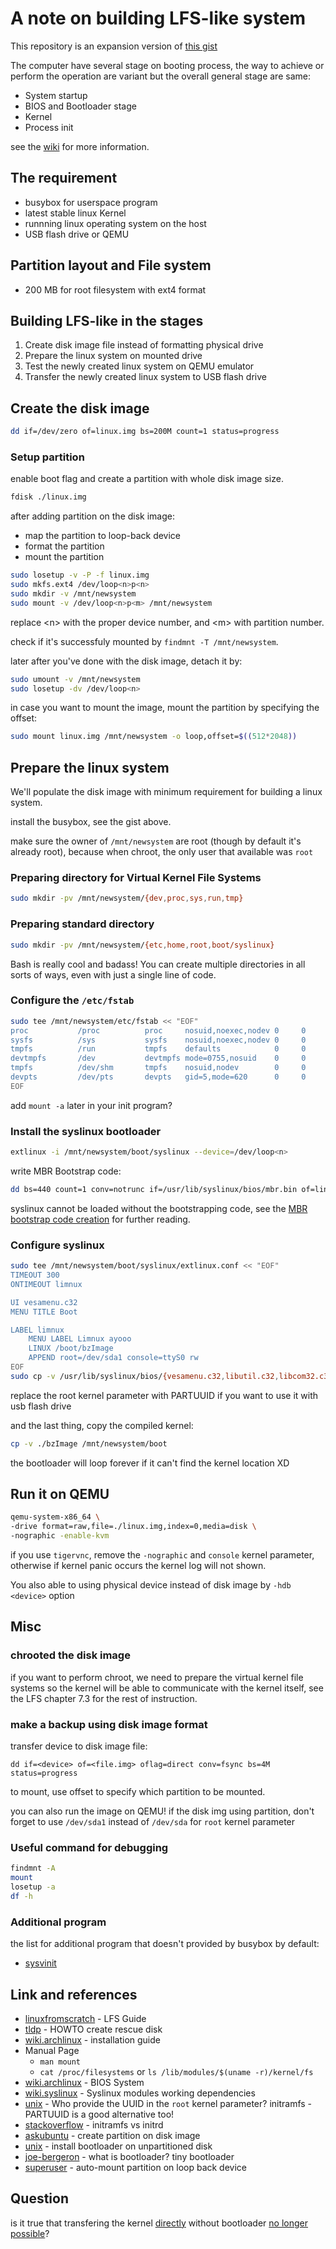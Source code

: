 # A note on building LFS-like system
This repository is an expansion version of [this gist](https://gist.github.com/RealYukiSan/c69d9cc9120c1e5d7b5afcf371e3f79d)

The computer have several stage on booting process, the way to achieve or perform the operation are variant but the overall general stage are same:
- System startup
- BIOS and Bootloader stage
- Kernel
- Process init

see the [wiki](https://en.wikipedia.org/wiki/Booting_process_of_Linux) for more information.

## The requirement
- busybox for userspace program
- latest stable linux Kernel
- runnning linux operating system on the host
- USB flash drive or QEMU

## Partition layout and File system
- 200 MB for root filesystem with ext4 format

## Building LFS-like in the stages
1. Create disk image file instead of formatting physical drive
2. Prepare the linux system on mounted drive
3. Test the newly created linux system on QEMU emulator
4. Transfer the newly created linux system to USB flash drive

## Create the disk image 

```bash
dd if=/dev/zero of=linux.img bs=200M count=1 status=progress
```

### Setup partition

enable boot flag and create a partition with whole disk image size.

```bash
fdisk ./linux.img
```

after adding partition on the disk image:
- map the partition to loop-back device
- format the partition
- mount the partition

```bash
sudo losetup -v -P -f linux.img
sudo mkfs.ext4 /dev/loop<n>p<n>
sudo mkdir -v /mnt/newsystem
sudo mount -v /dev/loop<n>p<m> /mnt/newsystem
```

replace \<n> with the proper device number, and \<m> with partition number.

check if it's successfuly mounted by `findmnt -T /mnt/newsystem`.

later after you've done with the disk image, detach it by:
```bash
sudo umount -v /mnt/newsystem
sudo losetup -dv /dev/loop<n>
```

in case you want to mount the image, mount the partition by specifying the offset:
```bash
sudo mount linux.img /mnt/newsystem -o loop,offset=$((512*2048))
```

## Prepare the linux system

We'll populate the disk image with minimum requirement for building a linux system.

install the busybox, see the gist above.

make sure the owner of `/mnt/newsystem` are root (though by default it's already root), because when chroot, the only user that available was `root`

### Preparing directory for Virtual Kernel File Systems

```bash
sudo mkdir -pv /mnt/newsystem/{dev,proc,sys,run,tmp}
```

### Preparing standard directory

```bash
sudo mkdir -pv /mnt/newsystem/{etc,home,root,boot/syslinux}
```

Bash is really cool and badass! You can create multiple directories in all sorts of ways, even with just a single line of code.

### Configure the `/etc/fstab`

```bash
sudo tee /mnt/newsystem/etc/fstab << "EOF"
proc           /proc          proc     nosuid,noexec,nodev 0     0
sysfs          /sys           sysfs    nosuid,noexec,nodev 0     0
tmpfs          /run           tmpfs    defaults            0     0
devtmpfs       /dev           devtmpfs mode=0755,nosuid    0     0
tmpfs          /dev/shm       tmpfs    nosuid,nodev        0     0
devpts         /dev/pts       devpts   gid=5,mode=620      0     0
EOF
```

add `mount -a` later in your init program?

### Install the syslinux bootloader

```bash
extlinux -i /mnt/newsystem/boot/syslinux --device=/dev/loop<n>
```

write MBR Bootstrap code:

```bash
dd bs=440 count=1 conv=notrunc if=/usr/lib/syslinux/bios/mbr.bin of=linux.img
```

syslinux cannot be loaded without the bootstrapping code, see the [MBR bootstrap code creation](https://superuser.com/questions/1206396/mbr-bootstrap-code-creation) for further reading.

### Configure syslinux

```bash
sudo tee /mnt/newsystem/boot/syslinux/extlinux.conf << "EOF"
TIMEOUT 300
ONTIMEOUT limnux

UI vesamenu.c32
MENU TITLE Boot

LABEL limnux
	MENU LABEL Limnux ayooo
	LINUX /boot/bzImage
	APPEND root=/dev/sda1 console=ttyS0 rw
EOF
sudo cp -v /usr/lib/syslinux/bios/{vesamenu.c32,libutil.c32,libcom32.c32}  /mnt/newsystem/boot/syslinux
```

replace the root kernel parameter with PARTUUID if you want to use it with usb flash drive

and the last thing, copy the compiled kernel:

```bash
cp -v ./bzImage /mnt/newsystem/boot
```

the bootloader will loop forever if it can't find the kernel location XD

## Run it on QEMU

```bash
qemu-system-x86_64 \
-drive format=raw,file=./linux.img,index=0,media=disk \
-nographic -enable-kvm
```

if you use `tigervnc`, remove the `-nographic` and `console` kernel parameter, otherwise if kernel panic occurs the kernel log will not shown.

You also able to using physical device instead of disk image by `-hdb <device>` option

## Misc

### chrooted the disk image

if you want to perform chroot, we need to prepare the virtual kernel file systems so the kernel will be able to communicate with the kernel itself, see the LFS chapter 7.3 for the rest of instruction.

### make a backup using disk image format

transfer device to disk image file:

```
dd if=<device> of=<file.img> oflag=direct conv=fsync bs=4M status=progress
```

to mount, use offset to specify which partition to be mounted.

you can also run the image on QEMU! if the disk img using partition, don't forget to use `/dev/sda1` instead of `/dev/sda` for `root` kernel parameter

### Useful command for debugging

```bash
findmnt -A
mount
losetup -a
df -h
```

### Additional program
the list for additional program that doesn't provided by busybox by default:
- [sysvinit](https://github.com/slicer69/sysvinit)

## Link and references
- [linuxfromscratch](https://www.linuxfromscratch.org/lfs/view/stable) - LFS Guide
- [tldp](https://tldp.org/HOWTO/Bootdisk-HOWTO) - HOWTO create rescue disk
- [wiki.archlinux](https://wiki.archlinux.org/title/Installation_guide) - installation guide
- Manual Page
    - `man mount`
    - `cat /proc/filesystems` or `ls /lib/modules/$(uname -r)/kernel/fs`
- [wiki.archlinux](https://wiki.archlinux.org/title/Syslinux#BIOS_systems) - BIOS System
- [wiki.syslinux](https://wiki.syslinux.org/wiki/index.php?title=Library_modules#Syslinux_modules_working_dependencies) - Syslinux modules working dependencies
- [unix](https://unix.stackexchange.com/a/151483/606032) - Who provide the UUID in the `root` kernel parameter? initramfs - PARTUUID is a good alternative too!
- [stackoverflow](https://stackoverflow.com/questions/10603104/the-difference-between-initrd-and-initramfs) - initramfs vs initrd
- [askubuntu](https://askubuntu.com/q/1511094/1783505) - create partition on disk image
- [unix](https://unix.stackexchange.com/q/774947/606032) - install bootloader on unpartitioned disk
- [joe-bergeron](https://www.joe-bergeron.com/posts/Writing%20a%20Tiny%20x86%20Bootloader/) - what is bootloader? tiny bootloader
- [superuser](https://superuser.com/a/1297351/1867794) - auto-mount partition on loop back device

## Question
is it true that transfering the kernel [directly](https://tldp.org/HOWTO/Bootdisk-HOWTO/x703.html) without bootloader [no longer possible](https://superuser.com/questions/415429/how-to-boot-linux-kernel-without-bootloader)?

